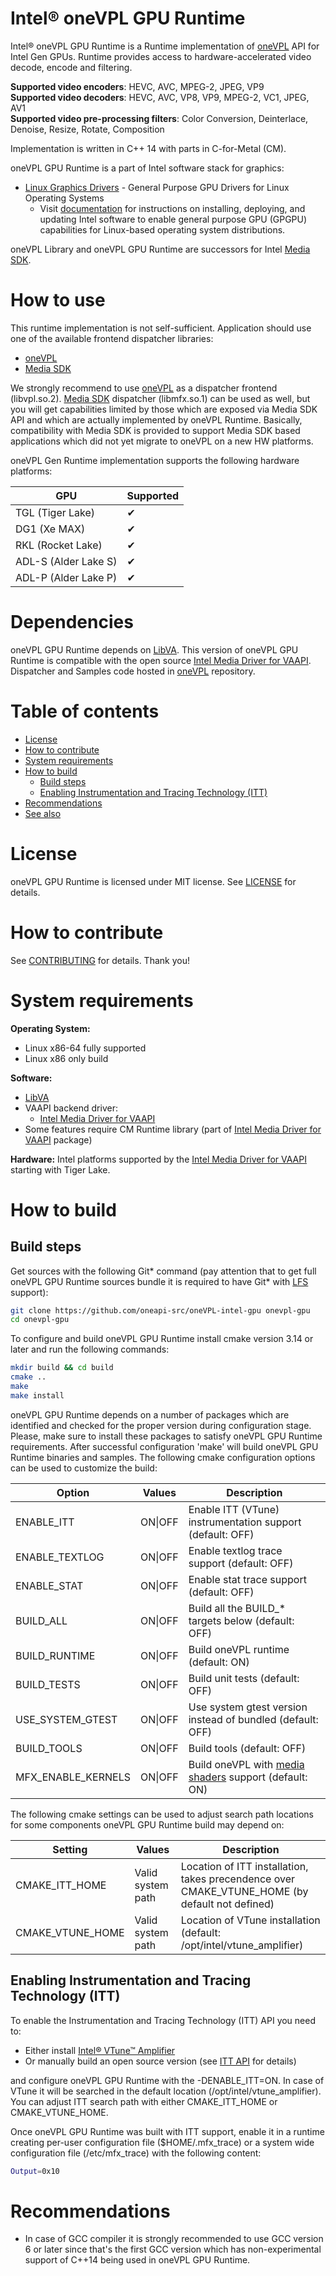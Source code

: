 # Intel® oneVPL GPU Runtime

Intel® oneVPL GPU Runtime is a Runtime implementation of [oneVPL](https://github.com/oneapi-src/oneVPL/)
API for Intel Gen GPUs. Runtime provides access to hardware-accelerated video decode, encode and filtering.

**Supported video encoders**: HEVC, AVC, MPEG-2, JPEG, VP9  
**Supported video decoders**: HEVC, AVC, VP8, VP9, MPEG-2, VC1, JPEG, AV1  
**Supported video pre-processing filters**: Color Conversion, Deinterlace, Denoise, Resize, Rotate, Composition  

Implementation is written in C++ 14 with parts in C-for-Metal (CM).

oneVPL GPU Runtime is a part of Intel software stack for graphics:
* [Linux Graphics Drivers](https://intel.com/linux-graphics-drivers) - General Purpose GPU Drivers for Linux Operating Systems
  * Visit [documentation](https://dgpu-docs.intel.com) for instructions on installing, deploying, and updating Intel software to enable general purpose GPU (GPGPU) capabilities for Linux-based operating system distributions.

oneVPL Library and oneVPL GPU Runtime are successors for Intel [Media SDK](https://github.com/Intel-Media-SDK/MediaSDK).

# How to use

This runtime implementation is not self-sufficient. Application should use
one of the available frontend dispatcher libraries:

* [oneVPL](https://github.com/oneapi-src/oneVPL/)
* [Media SDK](https://github.com/Intel-Media-SDK/MediaSDK)

We strongly recommend to use [oneVPL](https://github.com/oneapi-src/oneVPL/)
as a dispatcher frontend (libvpl.so.2). [Media SDK](https://github.com/Intel-Media-SDK/MediaSDK)
dispatcher (libmfx.so.1) can be used as well, but you will get capabilities limited by those which
are exposed via Media SDK API and which are actually implemented by oneVPL
Runtime. Basically, compatibility with Media SDK is provided to support
Media SDK based applications which did not yet migrate to oneVPL on a new HW
platforms.

oneVPL Gen Runtime implementation supports the following hardware platforms:

| GPU | Supported |
| --- | --------- |
| TGL (Tiger Lake) | ✔ |
| DG1 (Xe MAX) | ✔ |
| RKL (Rocket Lake) | ✔ |
| ADL-S (Alder Lake S) | ✔ |
| ADL-P (Alder Lake P) | ✔ |

# Dependencies
oneVPL GPU Runtime depends on [LibVA](https://github.com/intel/libva/).
This version of oneVPL GPU Runtime is compatible with the open source [Intel Media Driver for VAAPI](https://github.com/intel/media-driver).
Dispatcher and Samples code hosted in [oneVPL](https://github.com/oneapi-src/oneVPL/) repository.

# Table of contents

  * [License](#license)
  * [How to contribute](#how-to-contribute)
  * [System requirements](#system-requirements)
  * [How to build](#how-to-build)
    * [Build steps](#build-steps)
    * [Enabling Instrumentation and Tracing Technology (ITT)](#enabling-instrumentation-and-tracing-technology-itt)
  * [Recommendations](#recommendations)
  * [See also](#see-also)

# License
oneVPL GPU Runtime is licensed under MIT license. See [LICENSE](./LICENSE) for details.

# How to contribute
See [CONTRIBUTING](./CONTRIBUTING.md) for details. Thank you!

# System requirements

**Operating System:**
* Linux x86-64 fully supported
* Linux x86 only build

**Software:**
* [LibVA](https://github.com/intel/libva)
* VAAPI backend driver:
  * [Intel Media Driver for VAAPI](https://github.com/intel/media-driver)
* Some features require CM Runtime library (part of [Intel Media Driver for VAAPI](https://github.com/intel/media-driver) package)

**Hardware:** Intel platforms supported by the [Intel Media Driver for VAAPI](https://github.com/intel/media-driver) starting with Tiger Lake.

# How to build

## Build steps

Get sources with the following Git* command (pay attention that to get full oneVPL GPU Runtime sources bundle it is required to have Git* with [LFS](https://git-lfs.github.com/) support):
```sh
git clone https://github.com/oneapi-src/oneVPL-intel-gpu onevpl-gpu
cd onevpl-gpu
```

To configure and build oneVPL GPU Runtime install cmake version 3.14 or later and run the following commands:
```sh
mkdir build && cd build
cmake ..
make
make install
```
oneVPL GPU Runtime depends on a number of packages which are identified and checked for the proper version during configuration stage. Please, make sure to install these packages to satisfy oneVPL GPU Runtime requirements. After successful configuration 'make' will build oneVPL GPU Runtime binaries and samples. The following cmake configuration options can be used to customize the build:

| Option | Values | Description |
| ------ | ------ | ----------- |
| ENABLE_ITT | ON\|OFF | Enable ITT (VTune) instrumentation support (default: OFF) |
| ENABLE_TEXTLOG | ON\|OFF | Enable textlog trace support (default: OFF) |
| ENABLE_STAT | ON\|OFF | Enable stat trace support (default: OFF) |
| BUILD_ALL | ON\|OFF | Build all the BUILD_* targets below (default: OFF) |
| BUILD_RUNTIME | ON\|OFF | Build oneVPL runtime (default: ON) |
| BUILD_TESTS | ON\|OFF | Build unit tests (default: OFF) |
| USE_SYSTEM_GTEST | ON\|OFF | Use system gtest version instead of bundled (default: OFF) |
| BUILD_TOOLS | ON\|OFF | Build tools (default: OFF) |
| MFX_ENABLE_KERNELS | ON\|OFF | Build oneVPL with [media shaders](https://github.com/Intel-Media-SDK/MediaSDK/wiki/Media-SDK-Shaders-(EU-Kernels)) support (default: ON) |


The following cmake settings can be used to adjust search path locations for some components oneVPL GPU Runtime build may depend on:

| Setting | Values | Description |
| ------- | ------ | ----------- |
| CMAKE_ITT_HOME | Valid system path | Location of ITT installation, takes precendence over CMAKE_VTUNE_HOME (by default not defined) |
| CMAKE_VTUNE_HOME | Valid system path | Location of VTune installation (default: /opt/intel/vtune_amplifier) |

## Enabling Instrumentation and Tracing Technology (ITT)

To enable the Instrumentation and Tracing Technology (ITT) API you need to:
* Either install [Intel® VTune™ Amplifier](https://software.intel.com/en-us/intel-vtune-amplifier-xe)
* Or manually build an open source version (see [ITT API](https://github.com/intel/ittapi) for details)

and configure oneVPL GPU Runtime with the -DENABLE_ITT=ON. In case of VTune it will be searched in the default location (/opt/intel/vtune_amplifier). You can adjust ITT search path with either CMAKE_ITT_HOME or CMAKE_VTUNE_HOME.

Once oneVPL GPU Runtime was built with ITT support, enable it in a runtime creating per-user configuration file ($HOME/.mfx_trace) or a system wide configuration file (/etc/mfx_trace) with the following content:
```sh
Output=0x10
```
# Recommendations

* In case of GCC compiler it is strongly recommended to use GCC version 6 or later since that's the first GCC version which has non-experimental support of C++14 being used in oneVPL GPU Runtime.
